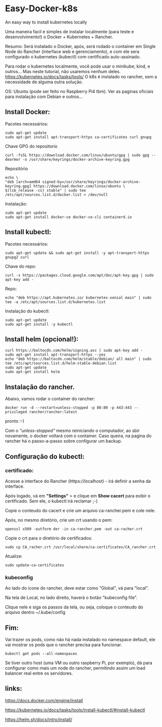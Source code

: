 # Easy-Docker-k8s
An easy way to install kubernetes locally


Uma maneira facil e simples de instalar localmente (para teste e desenvolvimento!) o Docker + Kubernetes + Rancher.

Resumo:
Será instalado o Docker, após, será rodado o container em Single Node do Rancher (interface web e gerenciamento), e com ele sera configurado o kubernetes (kubectl) com certificado auto-assinado.

Para rodar o kubernetes localmente, você pode usar o minikube, kind, e outros... 
Mas neste tutorial, não usaremos nenhum deles. https://kubernetes.io/docs/tasks/tools/
O k8s é instalado no rancher, sem a necessidade de alguma outra solução.


OS: Ubuntu (pode ser feito no Raspberry Pi4 tbm).
Ver as paginas oficiais para instalação com Debian e outros...




## Install Docker:

Pacotes necessários:

    sudo apt-get update
    sudo apt-get install apt-transport-https ca-certificates curl gnupg


Chave GPG do repositorio

    curl -fsSL https://download.docker.com/linux/ubuntu/gpg | sudo gpg --dearmor -o /usr/share/keyrings/docker-archive-keyring.gpg


Repositório

    echo \
    "deb [arch=amd64 signed-by=/usr/share/keyrings/docker-archive-keyring.gpg] https://download.docker.com/linux/ubuntu \
    $(lsb_release -cs) stable" | sudo tee /etc/apt/sources.list.d/docker.list > /dev/null

Instalação:

    sudo apt-get update
    sudo apt-get install docker-ce docker-ce-cli containerd.io



## Install kubectl:

Pacotes necessários:

    sudo apt-get update && sudo apt-get install -y apt-transport-https gnupg2 curl

Chave do repo:

    curl -s https://packages.cloud.google.com/apt/doc/apt-key.gpg | sudo apt-key add -

Repo:

    echo "deb https://apt.kubernetes.io/ kubernetes-xenial main" | sudo tee -a /etc/apt/sources.list.d/kubernetes.list

Instalação do kubectl:

    sudo apt-get update
    sudo apt-get install -y kubectl



## Install helm (opcional!):

    curl https://baltocdn.com/helm/signing.asc | sudo apt-key add -
    sudo apt-get install apt-transport-https --yes
    echo "deb https://baltocdn.com/helm/stable/debian/ all main" | sudo tee /etc/apt/sources.list.d/helm-stable-debian.list
    sudo apt-get update
    sudo apt-get install helm



## Instalação do rancher.

Abaixo, vamos rodar o container do rancher:

    docker run -d --restart=unless-stopped -p 80:80 -p 443:443 --privileged rancher/rancher:latest

pronto :-)

Com o *"unless-stopped"* mesmo reiniciando o computador, ao sbir novamente, o docker voltará com o container. Caso queira, na pagina do rancher há o passo-a-passo sobre configurar um backup.


## Configuração do kubectl:

### certificado:
Acesse a interface do Rancher (https://localhost) - irá definir a senha da interface.

Após logado, vá em **"Settings"** > e clique em **Show cacert** para exibir o certificado. Sem ele, o kubectl irá reclamar ;-)

Copie o conteudo do cacert e crie um arquivo ca-rancher.pem e cole nele.

Após, no mesmo diretório, crie um crt usando o pem:

    openssl x509 -outform der -in ca-rancher.pem -out ca-racher.crt

Copie o crt para o diretório de certificados:

    sudo cp CA_racher.crt /usr/local/share/ca-certificates/CA_rancher.crt

Atualize:

    sudo update-ca-certificates

### kubeconfig

Ao lado do icone do rancher, deve estar como "Global", vá para "local".

Na tela de Local, no lado direito, haverá o botão "kubeconfig file".

Clique nele e siga os passos da tela, ou seja, coloque o conteudo do arquivo dentro ~/.kube/config





## Fim:


Vai trazer os pods, como não há nada instalado no namespace default, ele vai mostrar os pods que o rancher precisa para funcionar.

    kubectl get pods --all-namespaces

Se tiver outro host (uma VM ou outro raspberry Pi, por exemplo), dá para configurar como mais um node do rancher, permitindo assim um load balancer real entre os servidores.



## links:

https://docs.docker.com/engine/install

https://kubernetes.io/docs/tasks/tools/install-kubectl/#install-kubectl

https://helm.sh/docs/intro/install/

